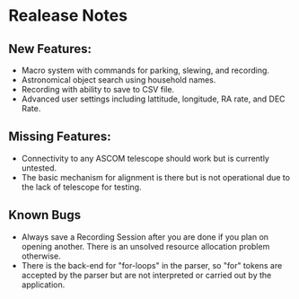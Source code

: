# Realease Notes

## New Features:

- Macro system with commands for parking, slewing, and recording.
- Astronomical object search using household names.
- Recording with ability to save to CSV file.
- Advanced user settings including lattitude, longitude, RA rate, and DEC Rate.

## Missing Features:

- Connectivity to any ASCOM telescope should work but is currently untested. 
- The basic mechanism for alignment is there but is not operational due to the lack of telescope for testing.

## Known Bugs

- Always save a Recording Session after you are done if you plan on opening another. There is an unsolved resource allocation problem otherwise.
- There is the back-end for "for-loops" in the parser, so "for" tokens are accepted by the parser but are not interpreted or carried out by the application.
